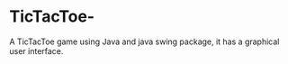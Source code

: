 # TicTacToe-
A TicTacToe game using Java and java swing package, it has a graphical user interface.
